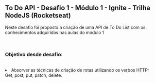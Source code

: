 <h2>To Do API - Desafio 1 - Módulo 1 - Ignite - Trilha NodeJS (Rocketseat)</h2>

<p>Neste desafio foi proposto a criação de uma API de To Do List com os conhecimentos adquiridos nas aulas do módulo 1</p>
</br>

<h3>Objetivo desde desafio:</h3>
</br>

<li>Absorver as técnicas de criação de rotas utilizando os verbos HTTP: Get, post, put, patch, delete.</li>

